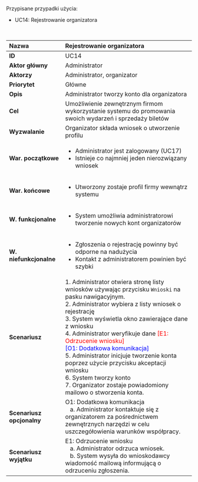 Przypisane przypadki użycia:

- UC14: Rejestrowanie organizatora

<br>

| __Nazwa__              | Rejestrowanie organizatora
| :----------------------| :--------------------------  
| __ID__                 | UC14                       
| __Aktor główny__       | Administrator        
| __Aktorzy__            | Administrator, organizator      
| __Priorytet__          | Główne                       
| __Opis__               | Administrator tworzy konto dla organizatora                                   
| __Cel__                | Umożliwienie zewnętrznym firmom wykorzystanie systemu do promowania swoich wydarzeń i sprzedaży biletów                   
| __Wyzwalanie__         | Organizator składa wniosek o utworzenie profilu                                          
| __War. początkowe__    | <ul><li> Administrator jest zalogowany (UC17) </li><li> Istnieje co najmniej jeden nierozwiązany wniosek </li></ul> 
| __War. końcowe__       | <ul><li> Utworzony zostaje profil firmy wewnątrz systemu </li></ul>                                         
| __W. funkcjonalne__    | <ul><li> System umożliwia administratorowi tworzenie nowych kont organizatorów </li></ul>    
| __W. niefunkcjonalne__ | <ul><li> Zgłoszenia o rejestrację powinny być odporne na nadużycia </li><li> Kontakt z administratorem powinien być szybki </li></ul>                                       
| __Scenariusz__         | 1. Administrator otwiera stronę listy wniosków używając przycisku `Wnioski` na pasku nawigacyjnym. <br> 2. Administrator wybiera z listy wniosek o rejestrację <br> 3. System wyświetla okno zawierające dane z wniosku <br> 4. Administrator weryfikuje dane <span style="color:red"> [E1: Odrzucenie wniosku] </span><br> <span style="color:blue"> [O1: Dodatkowa komunikacja] </span> <br> 5. Administrator inicjuje tworzenie konta poprzez użycie przycisku akceptacji wniosku <br> 6. System tworzy konto <br> 7. Organizator zostaje powiadomiony mailowo o stworzenia konta.
| __Scenariusz opcjonalny__ |  O1: Dodatkowa komunikacja <br> &nbsp;&nbsp;&nbsp;a. Administrator kontaktuje się z organizatorem za pośrednictwem zewnętrznych narzędzi w celu uszczegółowienia warunków współpracy.
| __Scenariusz wyjątku__ |   E1: Odrzucenie wniosku <br> &nbsp;&nbsp;&nbsp;a. Administrator odrzuca wniosek. <br> &nbsp;&nbsp;&nbsp;b. System wysyła do wnioskodawcy wiadomość mailową informującą o odrzuceniu zgłoszenia. 

<br>
